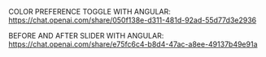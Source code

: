 


COLOR PREFERENCE TOGGLE WITH ANGULAR:
https://chat.openai.com/share/050f138e-d311-481d-92ad-55d77d3e2936



BEFORE AND AFTER SLIDER WITH ANGULAR:
https://chat.openai.com/share/e75fc6c4-b8d4-47ac-a8ee-49137b49e91a